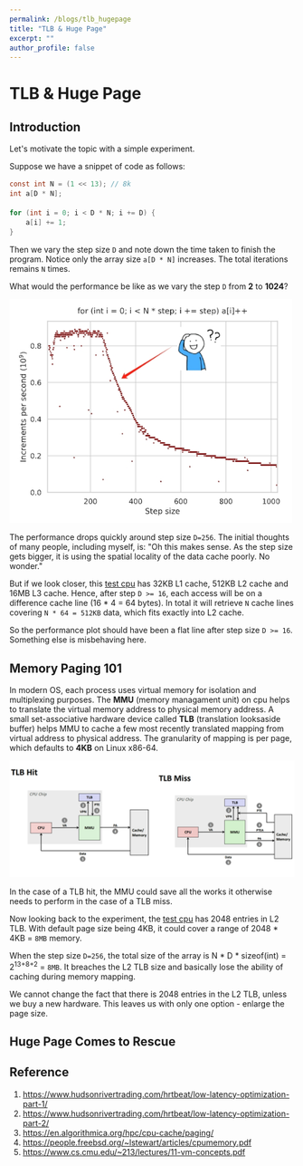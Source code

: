 ```yaml
---
permalink: /blogs/tlb_hugepage
title: "TLB & Huge Page"
excerpt: ""
author_profile: false
---
```


# TLB & Huge Page

## Introduction

Let's motivate the topic with a simple experiment.

Suppose we have a snippet of code as follows:
```c
const int N = (1 << 13); // 8k
int a[D * N];

for (int i = 0; i < D * N; i += D) {
    a[i] += 1;
}
```

Then we vary the step size `D` and note down the time taken to finish the program. Notice only the array size `a[D * N]` increases. The total iterations remains `N` times.

What would the performance be like as we vary the step `D` from **2** to **1024**?

<img src="/images/blogs/strides.png" alt="performance" width="500"/>

The performance drops quickly around step size `D=256`. The initial thoughts of many people, including myself, is: "Oh this makes sense. As the step size gets bigger, it is using the spatial locality of the data cache poorly. No wonder."

But if we look closer, this [test cpu](https://en.wikichip.org/wiki/amd/microarchitectures/zen_2) has 32KB L1 cache, 512KB L2 cache and 16MB L3 cache. Hence, after step `D >= 16`, each access will be on a difference cache line (16 * 4 = 64 bytes). In total it will retrieve `N` cache lines covering `N * 64 = 512KB` data, which fits exactly into L2 cache.

So the performance plot should have been a flat line after step size `D >= 16`. Something else is misbehaving here.

## Memory Paging 101

In modern OS, each process uses virtual memory for isolation and multiplexing purposes. The **MMU** (memory managament unit) on cpu helps to translate the virtual memory address to physical memory address. A small set-associative hardware device called **TLB** (translation looksaside buffer) helps MMU to cache a few most recently translated mapping from virtual address to physical address. The granularity of mapping is per page, which defaults to **4KB** on Linux x86-64.

<img src="/images/blogs/tlb_cases.jpg" alt="tlb cases" width="800"/>

In the case of a TLB hit, the MMU could save all the works it otherwise needs to perform in the case of a TLB miss. 

Now looking back to the experiment, the [test cpu](https://en.wikichip.org/wiki/amd/microarchitectures/zen_2) has 2048 entries in L2 TLB. With default page size being 4KB, it could cover a range of 2048 * 4KB = `8MB` memory.

When the step size `D=256`, the total size of the array is N * D * sizeof(int) = 2<sup>13+8+2</sup> = `8MB`. It breaches the L2 TLB size and basically lose the ability of caching during memory mapping.

We cannot change the fact that there is 2048 entries in the L2 TLB, unless we buy a new hardware. This leaves us with only one option - enlarge the page size.

## Huge Page Comes to Rescue

## Reference
1. https://www.hudsonrivertrading.com/hrtbeat/low-latency-optimization-part-1/
2. https://www.hudsonrivertrading.com/hrtbeat/low-latency-optimization-part-2/
3. https://en.algorithmica.org/hpc/cpu-cache/paging/
4. https://people.freebsd.org/~lstewart/articles/cpumemory.pdf
5. https://www.cs.cmu.edu/~213/lectures/11-vm-concepts.pdf